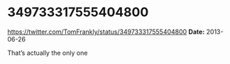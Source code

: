 # 349733317555404800
https://twitter.com/TomFrankly/status/349733317555404800
**Date:** 2013-06-26

That’s actually the only one
